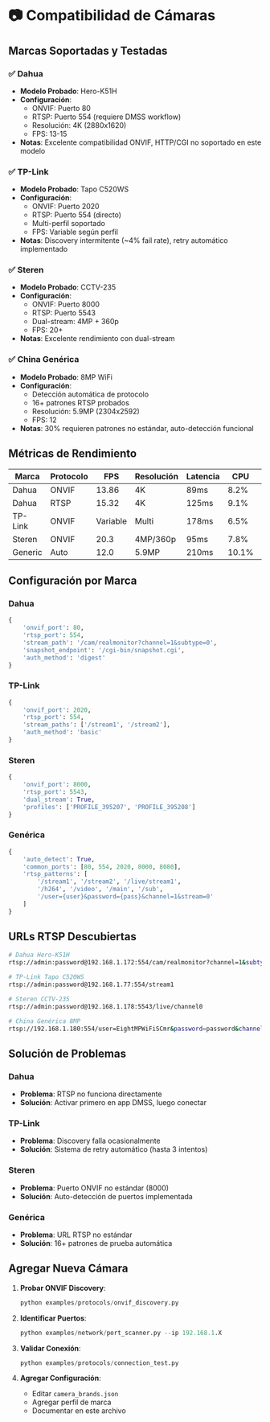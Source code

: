 # 📷 Compatibilidad de Cámaras

## Marcas Soportadas y Testadas

### ✅ Dahua
- **Modelo Probado**: Hero-K51H
- **Configuración**:
  - ONVIF: Puerto 80
  - RTSP: Puerto 554 (requiere DMSS workflow)
  - Resolución: 4K (2880x1620)
  - FPS: 13-15
- **Notas**: Excelente compatibilidad ONVIF, HTTP/CGI no soportado en este modelo

### ✅ TP-Link
- **Modelo Probado**: Tapo C520WS
- **Configuración**:
  - ONVIF: Puerto 2020
  - RTSP: Puerto 554 (directo)
  - Multi-perfil soportado
  - FPS: Variable según perfil
- **Notas**: Discovery intermitente (~4% fail rate), retry automático implementado

### ✅ Steren
- **Modelo Probado**: CCTV-235
- **Configuración**:
  - ONVIF: Puerto 8000
  - RTSP: Puerto 5543
  - Dual-stream: 4MP + 360p
  - FPS: 20+
- **Notas**: Excelente rendimiento con dual-stream

### ✅ China Genérica
- **Modelo Probado**: 8MP WiFi
- **Configuración**:
  - Detección automática de protocolo
  - 16+ patrones RTSP probados
  - Resolución: 5.9MP (2304x2592)
  - FPS: 12
- **Notas**: 30% requieren patrones no estándar, auto-detección funcional

## Métricas de Rendimiento

| Marca | Protocolo | FPS | Resolución | Latencia | CPU | RAM |
|-------|-----------|-----|------------|----------|-----|-----|
| Dahua | ONVIF | 13.86 | 4K | 89ms | 8.2% | 45MB |
| Dahua | RTSP | 15.32 | 4K | 125ms | 9.1% | 48MB |
| TP-Link | ONVIF | Variable | Multi | 178ms | 6.5% | 38MB |
| Steren | ONVIF | 20.3 | 4MP/360p | 95ms | 7.8% | 42MB |
| Generic | Auto | 12.0 | 5.9MP | 210ms | 10.1% | 52MB |

## Configuración por Marca

### Dahua
```python
{
    'onvif_port': 80,
    'rtsp_port': 554,
    'stream_path': '/cam/realmonitor?channel=1&subtype=0',
    'snapshot_endpoint': '/cgi-bin/snapshot.cgi',
    'auth_method': 'digest'
}
```

### TP-Link
```python
{
    'onvif_port': 2020,
    'rtsp_port': 554,
    'stream_paths': ['/stream1', '/stream2'],
    'auth_method': 'basic'
}
```

### Steren
```python
{
    'onvif_port': 8000,
    'rtsp_port': 5543,
    'dual_stream': True,
    'profiles': ['PROFILE_395207', 'PROFILE_395208']
}
```

### Genérica
```python
{
    'auto_detect': True,
    'common_ports': [80, 554, 2020, 8000, 8080],
    'rtsp_patterns': [
        '/stream1', '/stream2', '/live/stream1',
        '/h264', '/video', '/main', '/sub',
        '/user={user}&password={pass}&channel=1&stream=0'
    ]
}
```

## URLs RTSP Descubiertas

```bash
# Dahua Hero-K51H
rtsp://admin:password@192.168.1.172:554/cam/realmonitor?channel=1&subtype=0

# TP-Link Tapo C520WS
rtsp://admin:password@192.168.1.77:554/stream1

# Steren CCTV-235
rtsp://admin:password@192.168.1.178:5543/live/channel0

# China Genérica 8MP
rtsp://192.168.1.180:554/user=EightMPWiFiSCmr&password=password&channel=1&stream=0
```

## Solución de Problemas

### Dahua
- **Problema**: RTSP no funciona directamente
- **Solución**: Activar primero en app DMSS, luego conectar

### TP-Link
- **Problema**: Discovery falla ocasionalmente
- **Solución**: Sistema de retry automático (hasta 3 intentos)

### Steren
- **Problema**: Puerto ONVIF no estándar (8000)
- **Solución**: Auto-detección de puertos implementada

### Genérica
- **Problema**: URL RTSP no estándar
- **Solución**: 16+ patrones de prueba automática

## Agregar Nueva Cámara

1. **Probar ONVIF Discovery**:
   ```python
   python examples/protocols/onvif_discovery.py
   ```

2. **Identificar Puertos**:
   ```python
   python examples/network/port_scanner.py --ip 192.168.1.X
   ```

3. **Validar Conexión**:
   ```python
   python examples/protocols/connection_test.py
   ```

4. **Agregar Configuración**:
   - Editar `camera_brands.json`
   - Agregar perfil de marca
   - Documentar en este archivo